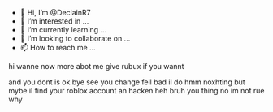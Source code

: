 - 👋 Hi, I’m @DeclainR7
- 👀 I’m interested in ...
- 🌱 I’m currently learning ...
- 💞️ I’m looking to collaborate on ...
- 📫 How to reach me ...

<!---
DeclainR7/DeclainR7 is a ✨ special ✨ repository because its `README.md` (this file) appears on your GitHub profile.
You can click the Preview link to take a look at your changes.
--->hi wanne now more abot me give rubux if you wannt
and you dont is ok 
bye see you change fell bad il do hmm noxhting but mybe il find your roblox account an hacken heh bruh 
you thing no im not rue
why

